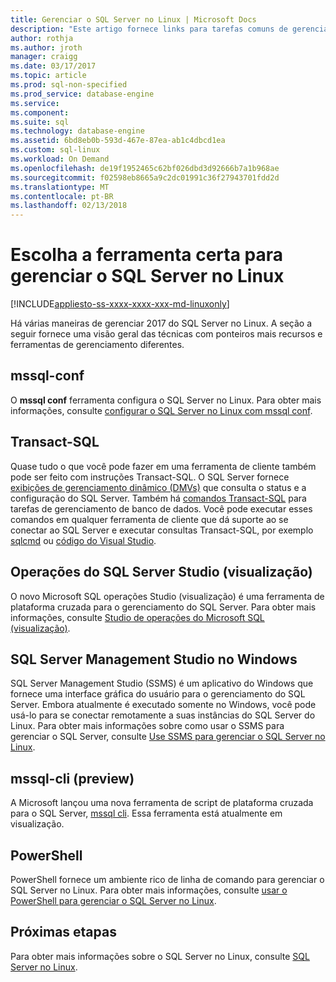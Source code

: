 ```yaml
---
title: Gerenciar o SQL Server no Linux | Microsoft Docs
description: "Este artigo fornece links para tarefas comuns de gerenciamento e ferramentas do SQL Server em execução no Linux."
author: rothja
ms.author: jroth
manager: craigg
ms.date: 03/17/2017
ms.topic: article
ms.prod: sql-non-specified
ms.prod_service: database-engine
ms.service: 
ms.component: 
ms.suite: sql
ms.technology: database-engine
ms.assetid: 6bd8eb0b-593d-467e-87ea-ab1c4dbcd1ea
ms.custom: sql-linux
ms.workload: On Demand
ms.openlocfilehash: de19f1952465c62bf026dbd3d92666b7a1b968ae
ms.sourcegitcommit: f02598eb8665a9c2dc01991c36f27943701fdd2d
ms.translationtype: MT
ms.contentlocale: pt-BR
ms.lasthandoff: 02/13/2018
---
```

# <a name="choose-the-right-tool-to-manage-sql-server-on-linux"></a>Escolha a ferramenta certa para gerenciar o SQL Server no Linux

[!INCLUDE[appliesto-ss-xxxx-xxxx-xxx-md-linuxonly](../includes/appliesto-ss-xxxx-xxxx-xxx-md-linuxonly.md)]

Há várias maneiras de gerenciar 2017 do SQL Server no Linux. A seção a seguir fornece uma visão geral das técnicas com ponteiros mais recursos e ferramentas de gerenciamento diferentes.

## <a name="mssql-conf"></a>mssql-conf 
O **mssql conf** ferramenta configura o SQL Server no Linux. Para obter mais informações, consulte [configurar o SQL Server no Linux com mssql conf](sql-server-linux-configure-mssql-conf.md).

## <a name="transact-sql"></a>Transact-SQL

Quase tudo o que você pode fazer em uma ferramenta de cliente também pode ser feito com instruções Transact-SQL. O SQL Server fornece [exibições de gerenciamento dinâmico (DMVs)](../relational-databases/system-dynamic-management-views/system-dynamic-management-views.md) que consulta o status e a configuração do SQL Server. Também há [comandos Transact-SQL](https://msdn.microsoft.com/library/bb510741.aspx) para tarefas de gerenciamento de banco de dados. Você pode executar esses comandos em qualquer ferramenta de cliente que dá suporte ao se conectar ao SQL Server e executar consultas Transact-SQL, por exemplo [sqlcmd](sql-server-linux-setup-tools.md) ou [código do Visual Studio](sql-server-linux-develop-use-vscode.md).

## <a name="sql-server-operations-studio-preview"></a>Operações do SQL Server Studio (visualização)

O novo Microsoft SQL operações Studio (visualização) é uma ferramenta de plataforma cruzada para o gerenciamento do SQL Server. Para obter mais informações, consulte [Studio de operações do Microsoft SQL (visualização)](../sql-operations-studio/what-is.md).

## <a name="sql-server-management-studio-on-windows"></a>SQL Server Management Studio no Windows

SQL Server Management Studio (SSMS) é um aplicativo do Windows que fornece uma interface gráfica do usuário para o gerenciamento do SQL Server. Embora atualmente é executado somente no Windows, você pode usá-lo para se conectar remotamente a suas instâncias do SQL Server do Linux. Para obter mais informações sobre como usar o SSMS para gerenciar o SQL Server, consulte [Use SSMS para gerenciar o SQL Server no Linux](sql-server-linux-manage-ssms.md).

## <a name="mssql-cli-preview"></a>mssql-cli (preview)

A Microsoft lançou uma nova ferramenta de script de plataforma cruzada para o SQL Server, [mssql cli](https://blogs.technet.microsoft.com/dataplatforminsider/2017/12/12/try-mssql-cli-a-new-interactive-command-line-tool-for-sql-server/). Essa ferramenta está atualmente em visualização.

## <a name="powershell"></a>PowerShell

PowerShell fornece um ambiente rico de linha de comando para gerenciar o SQL Server no Linux. Para obter mais informações, consulte [usar o PowerShell para gerenciar o SQL Server no Linux](sql-server-linux-manage-powershell.md).

## <a name="next-steps"></a>Próximas etapas

Para obter mais informações sobre o SQL Server no Linux, consulte [SQL Server no Linux](sql-server-linux-overview.md).
